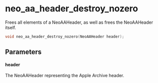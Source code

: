 # neo_aa_header_destroy_nozero
Frees all elements of a NeoAAHeader, as well as frees the NeoAAHeader itself.

```c
void neo_aa_header_destroy_nozero(NeoAAHeader header);
```

## Parameters

#### header

The NeoAAHeader representing the Apple Archive header.
